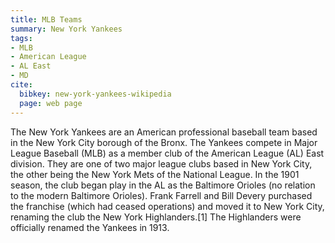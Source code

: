 ```yaml
---
title: MLB Teams
summary: New York Yankees
tags:
- MLB
- American League
- AL East
- MD
cite:
  bibkey: new-york-yankees-wikipedia
  page: web page
---
```

The New York Yankees are an American professional baseball team based in the
New York City borough of the Bronx. The Yankees compete in Major League Baseball
(MLB) as a member club of the American League (AL) East division. They are one of
two major league clubs based in New York City, the other being the New York Mets
of the National League. In the 1901 season, the club began play in the AL as the
Baltimore Orioles (no relation to the modern Baltimore Orioles). Frank Farrell and
Bill Devery purchased the franchise (which had ceased operations) and moved it to
New York City, renaming the club the New York Highlanders.[1] The Highlanders were
officially renamed the Yankees in 1913.
